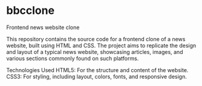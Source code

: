 # bbcclone
Frontend news website clone

This repository contains the source code for a frontend clone of a news website, built using HTML and CSS. The project aims to replicate the design and layout of a typical news website, showcasing articles, images, and various sections commonly found on such platforms.

Technologies Used
HTML5: For the structure and content of the website.
CSS3: For styling, including layout, colors, fonts, and responsive design.
